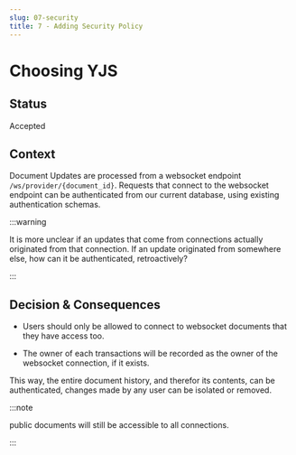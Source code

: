 ```yaml
---
slug: 07-security
title: 7 - Adding Security Policy
---
```


# Choosing YJS

## Status
Accepted

## Context

Document Updates are processed from a websocket endpoint `/ws/provider/{document_id}`. Requests that connect to the websocket endpoint can be authenticated from our current database, using existing authentication schemas.

:::warning

It is more unclear if an updates that come from connections actually originated from that connection. If an update originated from somewhere  else, how can it be authenticated, retroactively?

:::

## Decision & Consequences

* Users should only be allowed to connect to websocket documents that they have access too.

* The owner of each transactions will be recorded as the owner of the websocket connection, if it exists.

This way, the entire document history, and therefor its contents, can be authenticated, changes made by any user can be isolated or removed.

:::note

public documents will still be accessible to all connections.

:::
